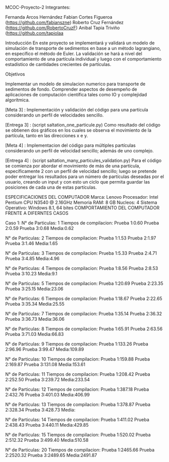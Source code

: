 MCOC-Proyecto-2
Integrantes:

Fernanda Arcos Hernández
Fabian Cortes Figueroa (https://github.com/fabianszne)
Roberto Cruz Fernández (https://github.com/RobertoCruzF)
Anibal Tapia Triviño (https://github.com/tapiolaa

Introducción
En este proyecto se implementará y validará un modelo de simulación de transporte de sedimentos en base a un método lagrangiano, en específico el método de Euler. La validación se hará a nivel del comportamiento de una partícula individual y luego con el comportamiento estadístico de cantidades crecientes de partículas.

Objetivos

Implementar un modelo de simulacion numerico para transporte de sedimentos de fondo. Comprender aspectos de desempeño de aplicaciones de computación científica tales como IO y complejidad algorítmica.

[Meta 3] : Implementación y validación del código para una partícula considerando un perfil de velocidades sencillo.

[Entrega 3] : (script saltation_one_particule.py) Como resultado del código se obtienen dos gráficos en los cuales se observa el movimiento de la partícula, tanto en las direcciones x e y.

[Meta 4] : Implementacion del código para múltiples partículas considerando un perfil de velocidad sencillo; además de uno complejo.

[Entrega 4] : (script saltation_many_particules_validation.py) Para el código se comienza por abordar el movimiento de más de una partícula, específicamente 2 con un perfil de velocidad sencillo; luego se pretende poder entregar los resultados para un número de partículas deseadas por el usuario, creando un input y con esto un ciclo que permita guardar las posiciones de cada una de estas partículas.

ESPECIFICACIONES DEL COMPUTADOR
Marca: Lenovo
Procesador: Intel Pentium CPU N3540 @ 2.16GHz
Memoria RAM: 8 GB
Nucleos: 4
Sistema Operativo: Windows 8.1, 64 bites
COMPORTAMIENTO DEL COMPUTADOR FRENTE A DIFERNTES CASOS

Caso 1:
N° de Particulas: 1
Tiempos de compilacion:
Prueba 1:0.60
Prueba 2:0.59
Prueba 3:0.68
Media:0.62

N° de Particulas: 2
Tiempos de compilacion:
Prueba 1:1.53
Prueba 2:1.97
Prueba 3:1.46
Media:1.65

N° de Particulas: 3
Tiempos de compilacion:
Prueba 1:5.33
Prueba 2:4.71
Prueba 3:4.85
Media:4.96

N° de Particulas: 4
Tiempos de compilacion:
Prueba 1:8.56
Prueba 2:8.53
Prueba 3:10.23
Media:9.1

N° de Particulas: 5
Tiempos de compilacion:
Prueba 1:20.69
Prueba 2:23.35
Prueba 3:25.15
Media:23.06

N° de Particulas: 6
Tiempos de compilacion:
Prueba 1:18.67
Prueba 2:22.65
Prueba 3:35.34
Media:25.55

N° de Particulas: 7
Tiempos de compilacion:
Prueba 1:35.14
Prueba 2:36.32
Prueba 3:36.73
Media:36.06

N° de Particulas: 8
Tiempos de compilacion:
Prueba 1:65.91
Prueba 2:63.56
Prueba 3:71.03
Media:66.83

N° de Particulas: 9
Tiempos de compilacion:
Prueba 1:133.26
Prueba 2:96.96
Prueba 3:99.47
Media:109.89

N° de Particulas: 10
Tiempos de compilacion:
Prueba 1:159.88
Prueba 2:169.87
Prueba 3:131.08
Media:153.61

N° de Particulas: 11
Tiempos de compilacion:
Prueba 1:208.42
Prueba 2:252.50
Prueba 3:239.72
Media:233.54

N° de Particulas: 12
Tiempos de compilacion:
Prueba 1:387.18
Prueba 2:432.76
Prueba 3:401.03
Media:406.99

N° de Particulas: 13
Tiempos de compilacion:
Prueba 1:378.87
Prueba 2:328.34
Prueba 3:428.73
Media:

N° de Particulas: 14
Tiempos de compilacion:
Prueba 1:411.02
Prueba 2:438.43
Prueba 3:440.11
Media:429.85

N° de Particulas: 15
Tiempos de compilacion:
Prueba 1:520.02
Prueba 2:512.32
Prueba 3:499.40
Media:510.58

N° de Particulas: 20
Tiempos de compilacion:
Prueba 1:2465.66
Prueba 2:2520.32
Prueba 3:2489.65
Media:2491.87
